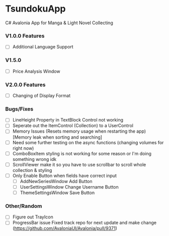 # TsundokuApp
C# Avalonia App for Manga &amp; Light Novel Collecting

### V1.0.0 Features
- [ ] Additional Language Support

### V1.5.0
- [ ] Price Analysis Window

### V2.0.0 Features
- [ ] Changing of Display Format

### Bugs/Fixes
- [ ] LineHeight Property in TextBlock Control not working
- [ ] Seperate out the ItemControl (Collection) to a UserControl
- [ ] Memory Issues (Resets memory usage when restarting the app) [Memory leak when sorting and searching]
- [ ] Need some further testing on the async functions (changing volumes for right now)
- [ ] ComboBoxItem styling is not working for some reason or I'm doing something wrong idk
- [ ] ScrollViewer make it so you have to use scrollbar to scroll whole collection & styling
- [ ] Only Enable Button when fields have correct input
  - [ ] AddNewSeriesWindow Add Button
  - [ ] UserSettingsWindow Change Username Button
  - [ ] ThemeSettingsWindow Save Button

### Other/Random
- [ ] Figure out TrayIcon
- [ ] ProgressBar issue Fixed track repo for next update and make change (https://github.com/AvaloniaUI/Avalonia/pull/9371)